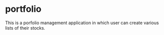 # portfolio
This is a porfolio management application in which user can create various lists of their stocks.
